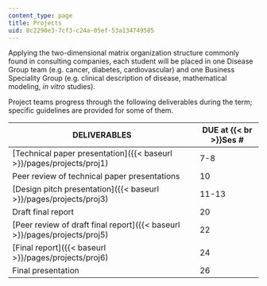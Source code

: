 ```yaml
---
content_type: page
title: Projects
uid: 8c2290e3-7cf3-c24a-05ef-53a134749585
---
```


Applying the two-dimensional matrix organization structure commonly found in consulting companies, each student will be placed in one Disease Group team (e.g. cancer, diabetes, cardiovascular) and one Business Speciality Group (e.g. clinical description of disease, mathematical modeling, _in vitro_ studies).

Project teams progress through the following deliverables during the term; specific guidelines are provided for some of them.

| DELIVERABLES | DUE at  {{< br >}}Ses # |
| --- | --- |
| [Technical paper presentation]({{< baseurl >}}/pages/projects/proj1) | 7-8 |
| Peer review of technical paper presentations | 10 |
| [Design pitch presentation]({{< baseurl >}}/pages/projects/proj3) | 11-13 |
| Draft final report | 20 |
| [Peer review of draft final report]({{< baseurl >}}/pages/projects/proj5) | 22 |
| [Final report]({{< baseurl >}}/pages/projects/proj6) | 24 |
| Final presentation | 26